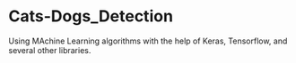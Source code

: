 # Cats-Dogs_Detection
Using MAchine Learning algorithms with the help of Keras, Tensorflow, and several other libraries.
